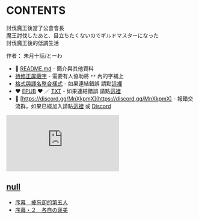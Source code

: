 # CONTENTS

討伐魔王後當了公會會長  
魔王討伐したあと、目立ちたくないのでギルドマスターになった  
討伐魔王後的低調生活  

作者： 朱月十話/とーわ  



- :closed_book: [README.md](README.md) - 簡介與其他資料
- [待修正屏蔽字](%E5%BE%85%E4%BF%AE%E6%AD%A3%E5%B1%8F%E8%94%BD%E5%AD%97.md) - 需要有人協助將 `**` 內的字補上
- [格式與譯名整合樣式](https://github.com/bluelovers/node-novel/blob/master/lib/locales/%E8%A8%8E%E4%BC%90%E9%AD%94%E7%8E%8B%E5%BE%8C%E7%95%B6%E4%BA%86%E5%85%AC%E6%9C%83%E6%9C%83%E9%95%B7.ts) - 如果連結錯誤 請點[這裡](https://github.com/bluelovers/node-novel/blob/master/lib/locales/)
-  :heart: [EPUB](https://gitlab.com/demonovel/epub-txt/blob/master/syosetu_out/%E8%A8%8E%E4%BC%90%E9%AD%94%E7%8E%8B%E5%BE%8C%E7%95%B6%E4%BA%86%E5%85%AC%E6%9C%83%E6%9C%83%E9%95%B7.epub) :heart:  ／ [TXT](https://gitlab.com/demonovel/epub-txt/blob/master/syosetu_out/out/%E8%A8%8E%E4%BC%90%E9%AD%94%E7%8E%8B%E5%BE%8C%E7%95%B6%E4%BA%86%E5%85%AC%E6%9C%83%E6%9C%83%E9%95%B7.out.txt) - 如果連結錯誤 請點[這裡](https://gitlab.com/demonovel/epub-txt/blob/master/syosetu_out/syosetu_out)
- :mega: [https://discord.gg/MnXkpmX](https://discord.gg/MnXkpmX) - 報錯交流群，如果已經加入請點[這裡](https://discordapp.com/channels/467794087769014273/467794088285175809) 或 [Discord](https://discordapp.com/channels/@me)


![導航目錄](https://chart.apis.google.com/chart?cht=qr&chs=150x150&chl=https://gitlab.com/novel-group/txt-source/blob/master/syosetu_out/討伐魔王後當了公會會長/導航目錄.md "導航目錄")




## [null](00000_null)

- [序幕　被忘卻的第五人](00000_null/00010_%E5%BA%8F%E5%B9%95%E3%80%80%E8%A2%AB%E5%BF%98%E5%8D%BB%E7%9A%84%E7%AC%AC%E4%BA%94%E4%BA%BA.txt)
- [序幕・２　各自の褒美](00000_null/00020_%E5%BA%8F%E5%B9%95%E3%83%BB%EF%BC%92%E3%80%80%E5%90%84%E8%87%AA%E3%81%AE%E8%A4%92%E7%BE%8E.txt)

